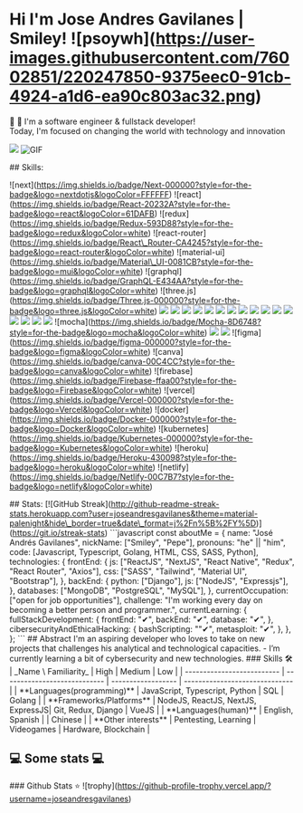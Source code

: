 Hi I'm Jose Andres Gavilanes | Smiley! !\[psoywh\](https://user-images.githubusercontent.com/76002851/220247850-9375eec0-91cb-4924-a1d6-ea90c803ac32.png)
=========================================================================================================================================================

:wave: 👋 I'm a software engineer & fullstack developer!  
Today, I'm focused on changing the world with technology and innovation  
  
![](https://i.imgur.com/kdKhgx6.gif) ![GIF](https://c.tenor.com/5ry-200hErMAAAAM/hacker-hacker-man.gif) 

\## Skills:

!\[next\](https://img.shields.io/badge/Next-000000?style=for-the-badge&logo=nextdotjs&logoColor=FFFFFF) !\[react\](https://img.shields.io/badge/React-20232A?style=for-the-badge&logo=react&logoColor=61DAFB) !\[redux\](https://img.shields.io/badge/Redux-593D88?style=for-the-badge&logo=redux&logoColor=white) !\[react-router\](https://img.shields.io/badge/React\_Router-CA4245?style=for-the-badge&logo=react-router&logoColor=white) !\[material-ui\](https://img.shields.io/badge/Material\_UI-0081CB?style=for-the-badge&logo=mui&logoColor=white) !\[graphql\](https://img.shields.io/badge/GraphQL-E434AA?style=for-the-badge&logo=graphql&logoColor=white) !\[three.js\](https://img.shields.io/badge/Three.js-000000?style=for-the-badge&logo=three.js&logoColor=white) [![](https://img.shields.io/badge/TypeScript-007ACC?style=for-the-badge&logo=typescript&logoColor=white)](TypeScript) [![](https://img.shields.io/badge/JavaScript-F7DF1E?style=for-the-badge&logo=javascript&logoColor=black)](JS) [![](https://img.shields.io/badge/HTML5-E34F26?style=for-the-badge&logo=html5&logoColor=white)](HTML) [![](https://img.shields.io/badge/SASS-FF5858?style=for-the-badge&logo=sass&logoColor=white)](SASS) [![](https://img.shields.io/badge/CSS3-1572B6?style=for-the-badge&logo=css3&logoColor=white)](CSS) [![](https://img.shields.io/badge/Tailwindcss-4FA095?style=for-the-badge&logo=tailwindcss&logoColor=white)](Tailwind) [![](https://img.shields.io/badge/NodeJS-54B435?style=for-the-badge&logo=nodejs&logoColor=white)](NodeJS) [![](https://img.shields.io/badge/Express-000000?style=for-the-badge&logo=express&logoColor=white)](Express) [![](https://img.shields.io/badge/C-1572B6?style=for-the-badge&logo=c&logoColor=white)](C) [![](https://img.shields.io/badge/Python-3776AB?style=for-the-badge&logo=python&logoColor=white)](Python) [![](https://img.shields.io/badge/Go-81C6E8?style=for-the-badge&logo=go&logoColor=black)](GO) [![](https://img.shields.io/badge/Bootstrap-563D7C?style=for-the-badge&logo=bootstrap&logoColor=white)](Bootstrap) [![](https://img.shields.io/badge/Java-563D7C?style=for-the-badge&logo=java&logoColor=white)](Java) [![](https://img.shields.io/badge/MySQL-00000F?style=for-the-badge&logo=mysql&logoColor=white)](MYSQL) [![](https://img.shields.io/badge/PostgreSQL-3E6D9C?style=for-the-badge&logo=postgresql&logoColor=white)](PostgreSQL) [![](https://img.shields.io/badge/MongoBD-54B435?style=for-the-badge&logo=mongodb&logoColor=white)](MongoDB) !\[mocha\](https://img.shields.io/badge/Mocha-8D6748?style=for-the-badge&logo=mocha&logoColor=white) [![](https://img.shields.io/badge/Linux-000000?style=for-the-badge&logo=linux&logoColor=white)](Linux) [![](https://img.shields.io/badge/Windows-0078D6?style=for-the-badge&logo=windows&logoColor=white)](Windows) !\[figma\](https://img.shields.io/badge/figma-000000?style=for-the-badge&logo=figma&logoColor=white) !\[canva\](https://img.shields.io/badge/canva-00C4CC?style=for-the-badge&logo=canva&logoColor=white) !\[firebase\](https://img.shields.io/badge/Firebase-ffaa00?style=for-the-badge&logo=Firebase&logoColor=white) !\[vercel\](https://img.shields.io/badge/Vercel-000000?style=for-the-badge&logo=Vercel&logoColor=white) !\[docker\](https://img.shields.io/badge/Docker-000000?style=for-the-badge&logo=Docker&logoColor=white) !\[kubernetes\](https://img.shields.io/badge/Kubernetes-000000?style=for-the-badge&logo=Kubernetes&logoColor=white) !\[heroku\](https://img.shields.io/badge/Heroku-430098?style=for-the-badge&logo=heroku&logoColor=white) !\[netlify\](https://img.shields.io/badge/Netlify-00C7B7?style=for-the-badge&logo=netlify&logoColor=white)

\## Stats: \[!\[GitHub Streak\](http://github-readme-streak-stats.herokuapp.com?user=joseandresgavilanes&theme=material-palenight&hide\_border=true&date\_format=j%2Fn%5B%2FY%5D)\](https://git.io/streak-stats) \`\`\`javascript const aboutMe = { name: "José Andrés Gavilanes", nickName: \["Smiley", "Pepe"\], pronouns: "he" || "him", code: \[Javascript, Typescript, Golang, HTML, CSS, SASS, Python\], technologies: { frontEnd: { js: \["ReactJS", "NextJS", "React Native", "Redux", "React Router", "Axios"\], css: \["SASS", "Tailwind", "Material UI", "Bootstrap"\], }, backEnd: { python: \["Django"\], js: \["NodeJS", "Expressjs"\], }, databases: \["MongoDB", "PostgreSQL", "MySQL"\], }, currentOccupation: \["open for job opportunities"\], challenge: "I'm working every day on becoming a better person and programmer.", currentLearning: { fullStackDevelopment: { frontEnd: "✔", backEnd: "✔", database: "✔", }, cibersecurityAndEthicalHacking: { bashScripting: ""✔", metasploit: "✔", }, }, }; \`\`\` ## Abstract I'm an aspiring developer who loves to take on new projects that challenges his analytical and technological capacities. - I’m currently learning a bit of cybersecurity and new technologies. ### Skills 🛠️ | \_Name \\ Familiarity\_ | High | Medium | Low | | -------------------------- | ---------------------------- | ------------------ | ------------------------------ | | \*\*Languages(programming)\*\* | JavaScript, Typescript, Python | SQL | Golang | | \*\*Frameworks/Platforms\*\* | NodeJS, ReactJS, NextJS, ExpressJS| Git, Redux, Django | VueJS | | \*\*Languages(human)\*\* | English, Spanish | | Chinese | | \*\*Other interests\*\* | Pentesting, Learning | Videogames | Hardware, Blockchain |

💻 Some stats 💻
----------------

\### Github Stats ⭐ !\[trophy\](https://github-profile-trophy.vercel.app/?username=joseandresgavilanes)
